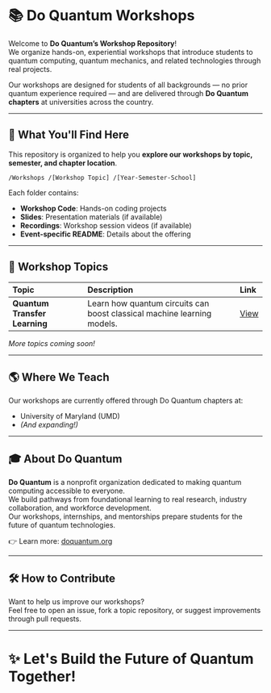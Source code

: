 # 📚 Do Quantum Workshops

Welcome to **Do Quantum’s Workshop Repository**!  
We organize hands-on, experiential workshops that introduce students to quantum computing, quantum mechanics, and related technologies through real projects.

Our workshops are designed for students of all backgrounds — no prior quantum experience required — and are delivered through **Do Quantum chapters** at universities across the country.

---

## 🚀 What You'll Find Here

This repository is organized to help you **explore our workshops by topic, semester, and chapter location**.

`/Workshops /[Workshop Topic] /[Year-Semester-School]`


Each folder contains:
- **Workshop Code**: Hands-on coding projects
- **Slides**: Presentation materials (if available)
- **Recordings**: Workshop session videos (if available)
- **Event-specific README**: Details about the offering

---

## 🧠 Workshop Topics

| Topic | Description | Link |
| :--- | :--- | :--- |
| **Quantum Transfer Learning** | Learn how quantum circuits can boost classical machine learning models. | [View](./Quantum-Transfer-Learning) |

_More topics coming soon!_

---

## 🌎 Where We Teach

Our workshops are currently offered through Do Quantum chapters at:
- University of Maryland (UMD)
- _(And expanding!)_

---

## 🎓 About Do Quantum

**Do Quantum** is a nonprofit organization dedicated to making quantum computing accessible to everyone.  
We build pathways from foundational learning to real research, industry collaboration, and workforce development.  
Our workshops, internships, and mentorships prepare students for the future of quantum technologies.

👉 Learn more: [doquantum.org](https://doquantum.org) <!-- Update the link if needed -->

---

## 🛠️ How to Contribute

Want to help us improve our workshops?  
Feel free to open an issue, fork a topic repository, or suggest improvements through pull requests.

---

# ✨ Let's Build the Future of Quantum Together!
